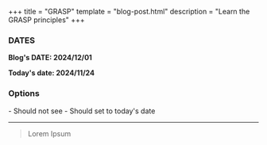 +++
title = "GRASP"
template = "blog-post.html"
description = "Learn the GRASP principles"
+++
<!-- draft = true -->


<h3>DATES</h3>

**Blog's DATE: 2024/12/01**

**Today's date:  2024/11/24**

<h3>Options</h3>
- Should not see
- Should set to today's date

---

> Lorem Ipsum